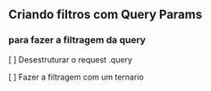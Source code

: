 ## Criando filtros com Query Params

### para fazer a filtragem da query

[ ] Desestruturar o request .query

[ ] Fazer a filtragem com um ternario
